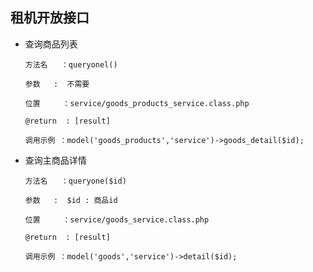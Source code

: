 ## 租机开放接口

-	查询商品列表

		方法名   ：queryonel()

		参数	 :  不需要

		位置     ：service/goods_products_service.class.php

		@return  : [result]

		调用示例 ：model('goods_products','service')->goods_detail($id);

-	查询主商品详情

		方法名   ：queryone($id)

		参数	 :  $id : 商品id
					
		位置     ：service/goods_service.class.php

		@return  : [result]

		调用示例 ：model('goods','service')->detail($id);